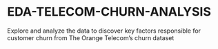 # EDA-TELECOM-CHURN-ANALYSIS
Explore and analyze the data to discover key factors responsible for customer churn from The Orange Telecom’s churn dataset 
